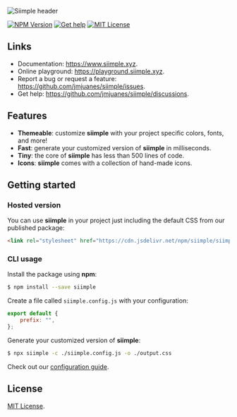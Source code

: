 ![Siimple header](https://github.com/jmjuanes/siimple/raw/package-folder/header.svg)

[![NPM Version](https://badgen.net/npm/v/siimple)](https://npmjs.com/package/siimple)
[![Get help](https://badgen.net/badge/Discussions/Join%20us/cyan)](https://github.com/jmjuanes/siimple/discussions)
[![MIT License](https://badgen.net/github/license/jmjuanes/siimple)](https://github.com/jmjuanes/siimple)


## Links

- Documentation: https://www.siimple.xyz.
- Online playground: https://playground.siimple.xyz.
- Report a bug or request a feature: https://github.com/jmjuanes/siimple/issues.
- Get help: https://github.com/jmjuanes/siimple/discussions.

## Features

- **Themeable**: customize **siimple** with your project specific colors, fonts, and more!
- **Fast**: generate your customized version of **siimple** in milliseconds.
- **Tiny**: the core of **siimple** has less than 500 lines of code.
- **Icons**: **siimple** comes with a collection of hand-made icons.

## Getting started

### Hosted version

You can use **siimple** in your project just including the default CSS from our published package:

```html
<link rel="stylesheet" href="https://cdn.jsdelivr.net/npm/siimple/siimple.min.css" />
```

### CLI usage

Install the package using **npm**:

```bash
$ npm install --save siimple
```

Create a file called `siimple.config.js` with your configuration:

```js
export default {
    prefix: "",
};
```

Generate your customized version of **siimple**:

```bash
$ npx siimple -c ./siimple.config.js -o ./output.css
```

Check out our [configuration guide](https://dev.siimple.xyz/configuration/).


## License

[MIT License](https://github.com/jmjuanes/siimple/blob/main/LICENSE).
